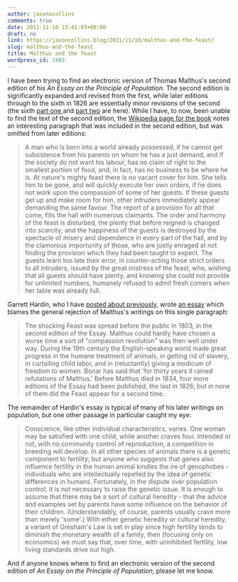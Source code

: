 ```yaml
---
author: jasonacollins
comments: true
date: 2011-11-10 13:41:03+00:00
draft: no
link: https://jasoncollins.blog/2011/11/10/malthus-and-the-feast/
slug: malthus-and-the-feast
title: Malthus and the feast
wordpress_id: 1993
---
```


I have been trying to find an electronic version of Thomas Malthus's second edition of his _An Essay on the Principle of Population_. The second edition is significantly expanded and revised from the first, while later editions through to the sixth in 1826 are essentially minor revisions of the second (the sixth [part one ](http://oll.libertyfund.org/index.php?option=com_staticxt&staticfile=show.php%3Ftitle=312&Itemid=27)and [part two](http://oll.libertyfund.org/index.php?option=com_staticxt&staticfile=show.php%3Ftitle=1944&Itemid=99999999) are here). While I have, to now, been unable to find the text of the second edition, the [Wikipedia page for the book](http://en.wikipedia.org/wiki/An_Essay_on_the_Principle_of_Population) notes an interesting paragraph that was included in the second edition, but was omitted from later editions:


<blockquote>
A man who is born into a world already possessed, if he cannot get subsistence from his parents on whom he has a just demand, and if the society do not want his labour, has no claim of right to the smallest portion of food, and, in fact, has no business to be where he is. At nature's mighty feast there is no vacant cover for him. She tells him to be gone, and will quickly execute her own orders, if he does not work upon the compassion of some of her guests. If these guests get up and make room for him, other intruders immediately appear demanding the same favour. The report of a provision for all that come, fills the hall with numerous claimants. The order and harmony of the feast is disturbed, the plenty that before reigned is changed into scarcity; and the happiness of the guests is destroyed by the spectacle of misery and dependence in every part of the hall, and by the clamorous importunity of those, who are justly enraged at not finding the provision which they had been taught to expect. The guests learn too late their error, in counter-acting those strict orders to all intruders, issued by the great mistress of the feast, who, wishing that all guests should have plenty, and knowing she could not provide for unlimited numbers, humanely refused to admit fresh comers when her table was already full.
</blockquote>


Garrett Hardin, who I have [posted about previously](https://jasoncollins.blog/2011/05/population-and-the-tragedy-of-the-commons/), wrote [an essay](http://www.thesocialcontract.com/artman2/publish/tsc0803/article_741.shtml) which blames the general rejection of Malthus's writings on this single paragraph:


<blockquote>
The shocking Feast was spread before the public in 1803, in the second edition of the Essay. Malthus could hardly have chosen a worse time a sort of "compassion revolution" was then well under way. During the 19th century the English-speaking world made great progress in the humane treatment of animals, in getting rid of slavery, in curtailing child labor, and in (reluctantly) giving a modicum of freedom to women. Bonar has said that 'for thirty years it rained refutations of Malthus.' Before Malthus died in 1834, four more editions of the Essay had been published, the last in 1826; but in none of them did the Feast appear for a second time.
</blockquote>


The remainder of Hardin's essay is typical of many of his later writings on population, but one other passage in particular caught my eye:


<blockquote>
Conscience, like other individual characteristics, varies. One woman may be satisfied with one child, while another craves four. Intended or not, with no community control of reproduction, a competition in breeding will develop. In all other species of animals there is a genetic component to fertility; but anyone who suggests that genes also influence fertility in the human animal kindles the ire of genophobes - individuals who are intellectually repelled by the idea of genetic differences in humans. Fortunately, in the dispute over population control, it is not necessary to raise the genetic issue. It is enough to assume that there may be a sort of cultural heredity - that the advice and examples set by parents have some influence on the behavior of their children. (Understandably, of course, parents usually crave more than merely 'some'.) With either genetic heredity or cultural heredity, a variant of Gresham's Law is set in play since high fertility tends to diminish the monetary wealth of a family, then (focusing only on economics) we must say that, over time, with uninhibited fertility, low living standards drive out high.
</blockquote>


And if anyone knows where to find an electronic version of the second edition of _An Essay on the Principle of Population_, please let me know.

